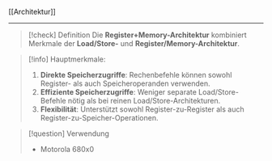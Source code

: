 [[Architektur]]

---

> [!check] Definition
> Die **Register+Memory-Architektur** kombiniert Merkmale der **Load/Store-** und **Register/Memory-Architektur**.

> [!info] Hauptmerkmale:
> 1. **Direkte Speicherzugriffe**: Rechenbefehle können sowohl Register- als auch Speicheroperanden verwenden.
> 2. **Effiziente Speicherzugriffe**: Weniger separate Load/Store-Befehle nötig als bei reinen Load/Store-Architekturen.
> 3. **Flexibilität**: Unterstützt sowohl Register-zu-Register als auch Register-zu-Speicher-Operationen.

> [!question] Verwendung
> - Motorola 680x0
